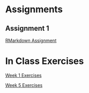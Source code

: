 # Assignments

## Assignment 1

[RMarkdown Assignment](Assignment1.html)

# In Class Exercises

[Week 1 Exercises](Exercises.html)

[Week 5 Exercises](Excerises-Week5.html)

